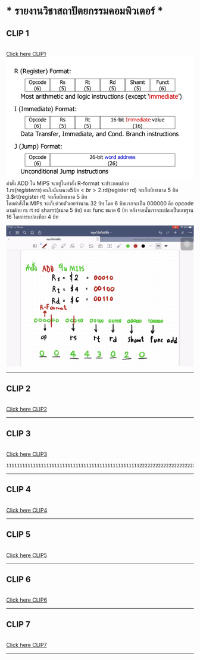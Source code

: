 # * รายงานวิชาสถาปัตยกรรมคอมพิวเตอร์ *
## CLIP 1
<br>[Click here CLIP1](https://www.youtube.com/watch?v=4Xmycxsm4yo)
<br>![image](Instruction-formats-for-MIPS-architecture-1.png)
<br>คำสั่ง ADD ใน MIPS  จะอยู่ในคำสั่ง R-format จะประกอบด้วย 
    <br>1.$rs(register rs) จะเก็บบิทขนาด 5 บิท
    <br>2.$rd(register rd) จะเก็บบิทขนาด 5 บิท
    <br>3.$rt(register rt) จะเก็บบิทขนาด 5 บิท
 <br>โดยคำสั่งใน MIPs จะเก็บด้วยตัวเลยจำนวน 32 บิท โดย 6 บิทเเรกจะเป็น 000000 คือ opcode ตามด้วย rs rt rd shamt(ขนาด 5 บิท) เเละ func ขนาด 6 บิท หลังจากนั้นเราจะเเปลงเป็นเลขฐาน 16 โดยการเเปลงทีละ 4 บิท
 
 ![image](IMG_0826.PNG)
 
*************************************************************************************************************************************************************************************************************************************************************************************************************************************************************************
## CLIP 2
<br>[Click here CLIP2](https://www.youtube.com/watch?v=0mXmTB-i86c&t=37s)
*************************************************************************************************************************************************************************************************************************************************************************************************************************************************************************
## CLIP 3
<br>[Click here CLIP3](https://www.youtube.com/watch?v=90x-axC5oNs&t=4s)
```
111111111111111111111111111111111111111111111111112222222222222222222222222222222222222222222222333333333333333333333333333333333333333333332222222222222222222222222222222222222222222222222222222222222222
```
*************************************************************************************************************************************************************************************************************************************************************************************************************************************************************************
## CLIP 4
<br>[Click here CLIP4](https://www.youtube.com/watch?v=WPbhgIni8XY&t=61s)
*************************************************************************************************************************************************************************************************************************************************************************************************************************************************************************
## CLIP 5
<br>[Click here CLIP5](https://www.youtube.com/watch?v=IW1H2A5DxqA&t=4s)
*************************************************************************************************************************************************************************************************************************************************************************************************************************************************************************
## CLIP 6
<br>[Click here CLIP6](https://www.youtube.com/watch?v=NIqQllKFryg&t=1s)
*************************************************************************************************************************************************************************************************************************************************************************************************************************************************************************
## CLIP 7
<br>[Click here CLIP7](https://www.youtube.com/watch?v=OmpTHug1bIA&t=2s)
*************************************************************************************************************************************************************************************************************************************************************************************************************************************************************************
